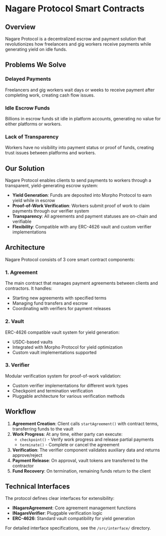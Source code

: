 # Nagare Protocol Smart Contracts

## Overview

Nagare Protocol is a decentralized escrow and payment solution that revolutionizes how freelancers and gig workers receive payments while generating yield on idle funds.

## Problems We Solve

### Delayed Payments

Freelancers and gig workers wait days or weeks to receive payment after completing work, creating cash flow issues.

### Idle Escrow Funds

Billions in escrow funds sit idle in platform accounts, generating no value for either platforms or workers.

### Lack of Transparency

Workers have no visibility into payment status or proof of funds, creating trust issues between platforms and workers.

## Our Solution

Nagare Protocol enables clients to send payments to workers through a transparent, yield-generating escrow system:

- **Yield Generation**: Funds are deposited into Morpho Protocol to earn yield while in escrow
- **Proof-of-Work Verification**: Workers submit proof of work to claim payments through our verifier system
- **Transparency**: All agreements and payment statuses are on-chain and verifiable
- **Flexibility**: Compatible with any ERC-4626 vault and custom verifier implementations

## Architecture

Nagare Protocol consists of 3 core smart contract components:

### 1. Agreement

The main contract that manages payment agreements between clients and contractors. It handles:

- Starting new agreements with specified terms
- Managing fund transfers and escrow
- Coordinating with verifiers for payment releases

### 2. Vault

ERC-4626 compatible vault system for yield generation:

- USDC-based vaults
- Integrated with Morpho Protocol for yield optimization
- Custom vault implementations supported

### 3. Verifier

Modular verification system for proof-of-work validation:

- Custom verifier implementations for different work types
- Checkpoint and termination verification
- Pluggable architecture for various verification methods

## Workflow

1. **Agreement Creation**: Client calls `startAgreement()` with contract terms, transferring funds to the vault
2. **Work Progress**: At any time, either party can execute:
   - `checkpoint()` - Verify work progress and release partial payments
   - `terminate()` - Complete or cancel the agreement
3. **Verification**: The verifier component validates auxiliary data and returns approve/reject
4. **Payment Release**: On approval, vault tokens are transferred to the contractor
5. **Fund Recovery**: On termination, remaining funds return to the client

## Technical Interfaces

The protocol defines clear interfaces for extensibility:

- **INagareAgreement**: Core agreement management functions
- **INagareVerifier**: Pluggable verification logic
- **ERC-4626**: Standard vault compatibility for yield generation

For detailed interface specifications, see the `/src/interface/` directory.
